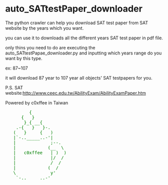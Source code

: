 # auto_SATtestPaper_downloader

The python crawler can help you download SAT test paper from SAT website by the years which you want.

you can use it to downloads all the different years SAT test paper in pdf file.

only thins you need to do are executing the auto_SATtestPapae_downloader.py and inputting which years range do you want by this type.

ex: 87~107

it will download 87 year to 107 year all objects' SAT testpapers for you.

P.S. SAT website:http://www.ceec.edu.tw/AbilityExam/AbilityExamPaper.htm

Powered by c0xffee in Taiwan
<pre style="line-height:16px;color: green">
         {
      {   }
       }_{ __{
    .-{   }   }-.
   (   }     {   )
   |`-.._____..-'|
   |             ;--.
   |            (__  \
   |   c0xffee   | )  )
   |             |/  /
   |             /  /
   |            (  /
   \             y'
    `-.._____..-'
</pre>
